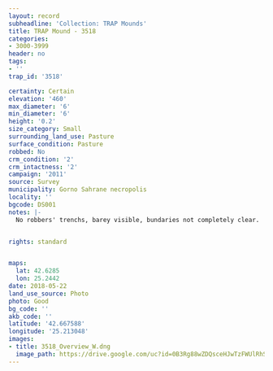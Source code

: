 ```yaml
---
layout: record
subheadline: 'Collection: TRAP Mounds'
title: TRAP Mound - 3518
categories:
- 3000-3999
header: no
tags:
- ''
trap_id: '3518'

certainty: Certain
elevation: '460'
max_diameter: '6'
min_diameter: '6'
height: '0.2'
size_category: Small
surrounding_land_use: Pasture
surface_condition: Pasture
robbed: No
crm_condition: '2'
crm_intactness: '2'
campaign: '2011'
source: Survey
municipality: Gorno Sahrane necropolis
locality: ''
bgcode: DS001
notes: |-
  No robbers' trenchs, barey visible, bundaries not completely clear.


rights: standard


maps:
  lat: 42.6285
  lon: 25.2442
date: 2018-05-22
land_use_source: Photo
photo: Good
bg_code: ''
akb_code: ''
latitude: '42.667588'
longitude: '25.213048'
images:
- title: 3518_Overview_W.dng
  image_path: https://drive.google.com/uc?id=0B3Rg88wZDQsceHJwTzFWUlRhSU0
---
```


